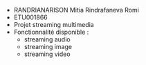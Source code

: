 - RANDRIANARISON Mitia Rindrafaneva Romi
- ETU001866
- Projet streaming multimedia
- Fonctionnalité disponible :
   - streaming audio
   - streaming image
   - streaming video
